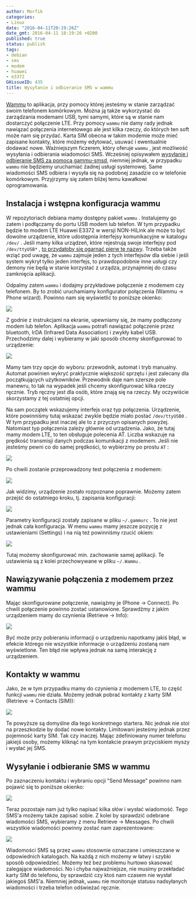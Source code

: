 ```yaml
---
author: Morfik
categories:
- Linux
date: "2016-04-11T20:19:26Z"
date_gmt: 2016-04-11 18:19:26 +0200
published: true
status: publish
tags:
- debian
- sms
- modem
- huawei
- e3372
GHissueID: 435
title: Wysyłanie i odbieranie SMS w wammu
---
```


[Wammu](https://wammu.eu/) to aplikacja, przy pomocy której jesteśmy w stanie zarządzać swoim
telefonem komórkowym. Można ją także wykorzystać do zarządzania modemami USB, tymi samymi, które są
w stanie nam dostarczyć połączenie LTE. Przy pomocy `wammu` nie damy rady jednak nawiązać połączenia
internetowego ale jest kilka rzeczy, do których ten soft może nam się przydać. Karta SIM obecna w
takim modemie może mieć zapisane kontakty, które możemy edytować, usuwać i ewentualnie dodawać nowe.
Ważniejszym ficzerem, który oferuje `wammu` , jest możliwość wysyłania i odbierania wiadomości SMS.
Wcześniej opisywałem [wysyłanie i odbieranie SMS za pomocą
gammu-smsd](/post/gammu-smsd-czyli-wysylanie-odbieranie-sms/), niemniej jednak, w
przypadku `wammu` nie będziemy uruchamiać żadnej usługi systemowej. Same wiadomości SMS odbiera i
wysyła się na podobnej zasadzie co w telefonie komórkowym. Przyjrzymy się zatem bliżej temu
kawałkowi oprogramowania.

<!--more-->
## Instalacja i wstępna konfiguracja wammu

W repozytoriach debiana mamy dostępny pakiet `wammu` . Instalujemy go zatem i podłączamy do portu
USB modem lub telefon. W tym przypadku będzie to modem LTE Huawei E3372 w wersji NON-HiLink ale może
to być dowolne urządzenie, które udostępnia interfejsy komunikacyjne w katalogu `/dev/` . Jeśli mamy
kilka urządzeń, które rejestrują swoje interfejsy pod `/dev/ttyUSB*` , [to przydałoby się ogarnąć
pierw te nazwy](/post/zmiana-nazwy-interfejsu-modemu-ttyusb0/). Trzeba także wziąć
pod uwagę, że `wammu` zajmuje jeden z tych interfejsów dla siebie i jeśli system wykrył tylko jeden
interfejs, to prawdopodobnie inne usługi czy demony nie będą w stanie korzystać z urządza,
przynajmniej do czasu zamknięcia aplikacji.

Odpalmy zatem `wammu` i dodajmy przykładowe połączenie z modemem czy telefonem. By to zrobić
uruchamiamy konfigurator połączenia (Wammu -> Phone wizard). Powinno nam się wyświetlić to poniższe
okienko:

![](/img/2016/04/1.wammu-kreator-polaczenia.png#big)

Z godnie z instrukcjami na ekranie, upewniamy się, że mamy podłączony modem lub telefon. Aplikacja
`wammu` potrafi nawiązać połączenie przez bluetooth, IrDA (Infrared Data Association) i zwykły kabel
USB. Przechodzimy dalej i wybieramy w jaki sposób chcemy skonfigurować to urządzenie:

![](/img/2016/04/2.wammu-kreator-polaczenia.png#big)

Mamy tam trzy opcje do wyboru: przewodnik, automat i tryb manualny. Automat powinien wykryć
praktycznie większość sprzętu i jest zalecany dla początkujących użytkowników. Przewodnik daje nam
szersze pole manewru, to tak na wypadek jeśli chcemy skonfigurować kilka rzeczy ręcznie. Tryb ręczny
jest dla osób, które znają się na rzeczy. My oczywiście skorzystamy z tej ostatniej opcji.

Na sam początek wskazujemy interfejs oraz typ połączenia. Urządzenie, które powinniśmy tutaj wskazać
zwykle będzie miało postać `/dev/ttyUSB0` . W tym przypadku jest inaczej ale to z przyczyn opisanych
powyżej. Natomiast typ połączenia zależy głównie od urządzenia. Jako, że tutaj mamy modem LTE, to
ten obsługuje polecenia AT. Liczba wskazuje na prędkość transmisji danych podczas komunikacji z
modemem. Jeśli nie jesteśmy pewni co do samej prędkości, to wybierzmy po prostu `AT` :

![](/img/2016/04/3.wammu-kreator-polaczenia.png#big)

Po chwili zostanie przeprowadzony test połączenia z modemem:

![](/img/2016/04/4.wammu-kreator-polaczenia.png#big)

Jak widzimy, urządzenie zostało rozpoznane poprawnie. Możemy zatem przejść do ostatniego kroku, tj.
zapisania konfiguracji:

![](/img/2016/04/5.wammu-kreator-polaczenia.png#big)

Parametry konfiguracji zostały zapisane w pliku `~/.gammurc` . To nie jest jednak cała konfiguracja.
W menu `wammu` mamy jeszcze pozycję z ustawieniami (Settings) i na nią też powinniśmy rzucić okiem:

![](/img/2016/04/5.wammu-ustawienia.png#big)

Tutaj możemy skonfigurować min. zachowanie samej aplikacji. Te ustawienia są z kolei przechowywane w
pliku `~/.Wammu` .

## Nawiązywanie połączenia z modemem przez wammu

Mając skonfigurowane połączenie, nawiążmy je (Phone -> Connect). Po chwili połączenie powinno
zostać ustanowione. Sprawdźmy z jakim urządzeniem mamy do czynienia (Retrieve -> Info):

![](/img/2016/04/6.wammu-info-modem.png#big)

Być może przy pobieraniu informacji o urządzeniu napotkamy jakiś błąd, w efekcie którego nie
wszystkie informacje o urządzeniu zostaną nam wyświetlone. Ten błąd nie wpływa jednak na samą
interakcję z urządzeniem.

## Kontakty w wammu

Jako, że w tym przypadku mamy do czynienia z modemem LTE, to część funkcji `wammu` nie działa.
Możemy jednak pobrać kontakty z karty SIM (Retrieve -> Contacts (SIM)):

![](/img/2016/04/7.wammu-kontakty-sim.png#big)

Te powyższe są domyślne dla tego konkretnego startera. Nic jednak nie stoi na przeszkodzie by dodać
nowe kontakty. Limitowani jesteśmy jednak przez pojemność karty SIM. Tak czy inaczej. Mając
zdefiniowany numer telefonu jakiejś osoby, możemy kliknąć na tym kontakcie prawym przyciskiem myszy
i wysłać jej SMS.

## Wysyłanie i odbieranie SMS w wammu

Po zaznaczeniu kontaktu i wybraniu opcji "Send Message" powinno nam pojawić się to poniższe okienko:

![](/img/2016/04/8.wammu-wiadomosc-sms.png#big)

Teraz pozostaje nam już tylko napisać kilka słów i wysłać wiadomość. Tego SMS'a możemy także zapisać
sobie. Z kolei by sprawdzić odebrane wiadomości SMS, wybieramy z menu Retrieve -> Messages. Po
chwili wszystkie wiadomości powinny zostać nam zaprezentowane:

![](/img/2016/04/9.wammu-odebrane-wiadomosci-sms.png#big)

Wiadomości SMS są przez `wammu` stosownie oznaczane i umieszczane w odpowiednich katalogach. Na
każdą z nich możemy w łatwy i szybki sposób odpowiedzieć. Możemy też bez problemu hurtowo skasować
zalegające wiadomości. No i chyba najważniejsze, nie musimy przekładać karty SIM do telefonu, by
sprawdzić czy ktoś nam czasem nie wysłał jakiegoś SMS'a. Niemniej jednak, `wammu` nie monitoruje
statusu nadsyłanych wiadomości i trzeba telefon odświeżać ręcznie.
